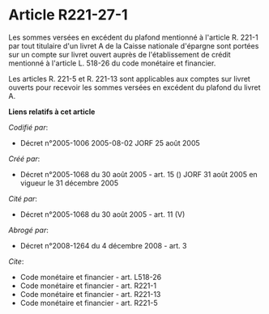 # Article R221-27-1

Les sommes versées en excédent du plafond mentionné à l'article R. 221-1 par tout titulaire d'un livret A de la Caisse
nationale d'épargne sont portées sur un compte sur livret ouvert auprès de l'établissement de crédit mentionné à l'article L.
518-26 du code monétaire et financier.

Les articles R. 221-5 et R. 221-13 sont applicables aux comptes sur livret ouverts pour recevoir les sommes versées en
excédent du plafond du livret A.

**Liens relatifs à cet article**

_Codifié par_:

  - Décret n°2005-1006 2005-08-02 JORF 25 août 2005

_Créé par_:

  - Décret n°2005-1068 du 30 août 2005 - art. 15 () JORF 31 août 2005 en vigueur le 31 décembre 2005

_Cité par_:

  - Décret n°2005-1068 du 30 août 2005 - art. 11 (V)

_Abrogé par_:

  - Décret n°2008-1264 du 4 décembre 2008 - art. 3

_Cite_:

  - Code monétaire et financier - art. L518-26
  - Code monétaire et financier - art. R221-1
  - Code monétaire et financier - art. R221-13
  - Code monétaire et financier - art. R221-5
